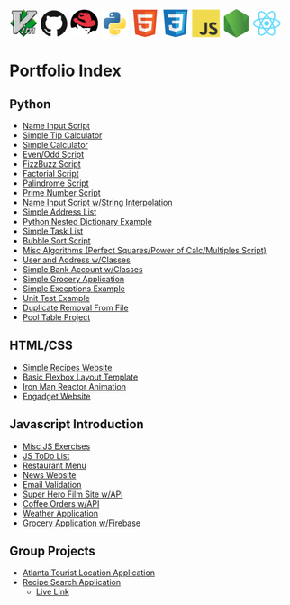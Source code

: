 <div>
<img src="https://raw.githubusercontent.com/devicons/devicon/master/icons/vim/vim-original.svg" width="50" height="50" />
<img src="https://raw.githubusercontent.com/devicons/devicon/master/icons/github/github-original.svg" width="50" height="50" />
<img src="https://raw.githubusercontent.com/devicons/devicon/master/icons/redhat/redhat-original.svg" width="50" height="50" />
<img src="https://raw.githubusercontent.com/devicons/devicon/master/icons/python/python-original.svg" width="50" height="50" />
<img src="https://raw.githubusercontent.com/devicons/devicon/master/icons/html5/html5-original.svg" width="50" height="50" />
<img src="https://raw.githubusercontent.com/devicons/devicon/master/icons/css3/css3-original.svg" width="50" height="50" />
<img src="https://raw.githubusercontent.com/devicons/devicon/master/icons/javascript/javascript-original.svg" width="50" height="50" />
<img src="https://raw.githubusercontent.com/devicons/devicon/master/icons/nodejs/nodejs-original.svg" width="50" height="50" />
<img src="https://raw.githubusercontent.com/devicons/devicon/master/icons/react/react-original.svg" width="50" height="50" />
</div>

# Portfolio Index

## Python

* [Name Input Script](https://github.com/Murphy-ZJ/Portfolio/blob/master/Python-Introduction/Day-2/activity1.py)
* [Simple Tip Calculator](https://github.com/Murphy-ZJ/Portfolio/blob/master/Python-Introduction/Day-2/activity2.py)
* [Simple Calculator](https://github.com/Murphy-ZJ/Portfolio/blob/master/Python-Introduction/Day-2/assignment1.py)
* [Even/Odd Script](https://github.com/Murphy-ZJ/Portfolio/blob/master/Python-Introduction/Day-2/assignment2.py)
* [FizzBuzz Script](https://github.com/Murphy-ZJ/Portfolio/blob/master/Python-Introduction/Day-2/assignment3.py)
* [Factorial Script](https://github.com/Murphy-ZJ/Portfolio/blob/master/Python-Introduction/Day-3/assignment1.py)
* [Palindrome Script](https://github.com/Murphy-ZJ/Portfolio/blob/master/Python-Introduction/Day-3/assignment2.py)
* [Prime Number Script](https://github.com/Murphy-ZJ/Portfolio/blob/master/Python-Introduction/Day-3/assignment3.py)
* [Name Input Script w/String Interpolation](https://github.com/Murphy-ZJ/Portfolio/blob/master/Python-Introduction/Day-4/activity1.py)
* [Simple Address List](https://github.com/Murphy-ZJ/Portfolio/blob/master/Python-Introduction/Day-4/activity2.py)
* [Python Nested Dictionary Example](https://github.com/Murphy-ZJ/Portfolio/blob/master/Python-Introduction/Day-4/activity3.py)
* [Simple Task List](https://github.com/Murphy-ZJ/Portfolio/blob/master/Python-Introduction/Day-4/assignment.py)
* [Bubble Sort Script](https://github.com/Murphy-ZJ/Portfolio/blob/master/Python-Introduction/Day-5/activity.py)
* [Misc Algorithms (Perfect Squares/Power of Calc/Multiples Script)](https://github.com/Murphy-ZJ/Portfolio/blob/master/Python-Introduction/Day-5/algorithms.py)
* [User and Address w/Classes](https://github.com/Murphy-ZJ/Portfolio/blob/master/Python-Classes-Files-UnitTests/Day-1/Activity1.py)
* [Simple Bank Account w/Classes](https://github.com/Murphy-ZJ/Portfolio/blob/master/Python-Classes-Files-UnitTests/Day-1/Activity2.py)
* [Simple Grocery Application](https://github.com/Murphy-ZJ/Portfolio/blob/master/Python-Classes-Files-UnitTests/Day-1/assignment.py)
* [Simple Exceptions Example](https://github.com/Murphy-ZJ/Portfolio/blob/master/Python-Classes-Files-UnitTests/Day-2/activity1.py)
* [Unit Test Example](https://github.com/Murphy-ZJ/Portfolio/blob/master/Python-Classes-Files-UnitTests/Day-2/activity2.py)
* [Duplicate Removal From File](https://github.com/Murphy-ZJ/Portfolio/blob/master/Python-Classes-Files-UnitTests/Day-3/activity4.py)
* [Pool Table Project](https://github.com/Murphy-ZJ/Portfolio/tree/master/Python-Classes-Files-UnitTests/PoolTable)

## HTML/CSS

* [Simple Recipes Website](https://github.com/Murphy-ZJ/Portfolio/tree/master/HTML-CSS-FlexBox-ResponsiveDesign/Day-1/Assignment)
* [Basic Flexbox Layout Template](https://github.com/Murphy-ZJ/Portfolio/tree/master/HTML-CSS-FlexBox-ResponsiveDesign/Day-3/assignment)
* [Iron Man Reactor Animation](https://github.com/Murphy-ZJ/Portfolio/tree/master/HTML-CSS-FlexBox-ResponsiveDesign/Day-3/assignment2)
* [Engadget Website](https://github.com/Murphy-ZJ/Portfolio/tree/master/HTML-CSS-FlexBox-ResponsiveDesign/Day-5)

## Javascript Introduction

* [Misc JS Exercises](https://github.com/Murphy-ZJ/Portfolio/blob/master/JS-introduction/Day-1/scripts/assignment1.js)
* [JS ToDo List](https://github.com/Murphy-ZJ/Portfolio/tree/master/JS-introduction/Day-2/Assignment)
* [Restaurant Menu](https://github.com/Murphy-ZJ/Portfolio/tree/master/JS-introduction/Day-3/Assignment)
* [News Website](https://github.com/Murphy-ZJ/Portfolio/tree/master/JS-introduction/Day-4/Assignment)
* [Email Validation](https://github.com/Murphy-ZJ/Portfolio/blob/master/JS-introduction/Day-5/scripts/activity.js)
* [Super Hero Film Site w/API](https://github.com/Murphy-ZJ/Portfolio/tree/master/Firebase-APIs-Promises/Day-1/Assignment)
* [Coffee Orders w/API](https://github.com/Murphy-ZJ/Portfolio/tree/master/Firebase-APIs-Promises/Day-2/Assignment)
* [Weather Application](https://github.com/Murphy-ZJ/Portfolio/tree/master/Firebase-APIs-Promises/Day-3/Assignment)
* [Grocery Application w/Firebase](https://github.com/Murphy-ZJ/Portfolio/tree/master/Firebase-APIs-Promises/Day-4/Assignment)

## Group Projects

* [Atlanta Tourist Location Application](https://github.com/Murphy-ZJ/AtlantaTouristApp)
* [Recipe Search Application](https://github.com/Murphy-ZJ/food-in-fridge)
	* [Live Link](https://apricot-custard-84020.herokuapp.com)
